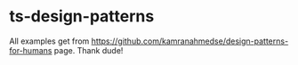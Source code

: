 # ts-design-patterns
All examples get from https://github.com/kamranahmedse/design-patterns-for-humans page. Thank dude! 